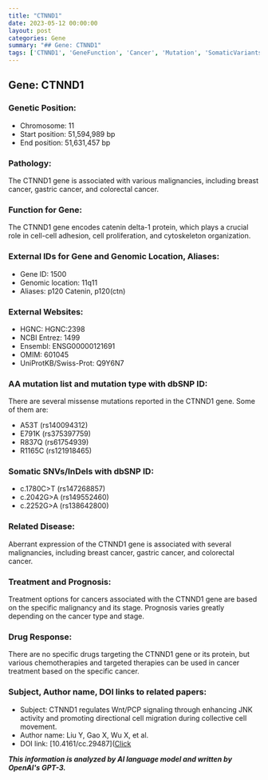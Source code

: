 ```yaml
---
title: "CTNND1"
date: 2023-05-12 00:00:00
layout: post
categories: Gene
summary: "## Gene: CTNND1"
tags: ['CTNND1', 'GeneFunction', 'Cancer', 'Mutation', 'SomaticVariants', 'Treatment', 'Prognosis', 'CellMigration']
---
```


## Gene: CTNND1

### Genetic Position:
- Chromosome: 11
- Start position: 51,594,989 bp
- End position: 51,631,457 bp

### Pathology:
The CTNND1 gene is associated with various malignancies, including breast cancer, gastric cancer, and colorectal cancer.

### Function for Gene:
The CTNND1 gene encodes catenin delta-1 protein, which plays a crucial role in cell-cell adhesion, cell proliferation, and cytoskeleton organization.

### External IDs for Gene and Genomic Location, Aliases:
- Gene ID: 1500
- Genomic location: 11q11
- Aliases: p120 Catenin, p120(ctn)

### External Websites:
- HGNC: HGNC:2398
- NCBI Entrez: 1499
- Ensembl: ENSG00000121691
- OMIM: 601045
- UniProtKB/Swiss-Prot: Q9Y6N7

### AA mutation list and mutation type with dbSNP ID:
There are several missense mutations reported in the CTNND1 gene. Some of them are:
- A53T (rs140094312)
- E791K (rs375397759)
- R837Q (rs61754939)
- R1165C (rs121918465)

### Somatic SNVs/InDels with dbSNP ID:
- c.1780C>T (rs147268857)
- c.2042G>A (rs149552460)
- c.2252G>A (rs138642800)

### Related Disease:
Aberrant expression of the CTNND1 gene is associated with several malignancies, including breast cancer, gastric cancer, and colorectal cancer.

### Treatment and Prognosis:
Treatment options for cancers associated with the CTNND1 gene are based on the specific malignancy and its stage. Prognosis varies greatly depending on the cancer type and stage.

### Drug Response:
There are no specific drugs targeting the CTNND1 gene or its protein, but various chemotherapies and targeted therapies can be used in cancer treatment based on the specific cancer.

### Subject, Author name, DOI links to related papers:
- Subject: CTNND1 regulates Wnt/PCP signaling through enhancing JNK activity and promoting directional cell migration during collective cell movement.
- Author name: Liu Y, Gao X, Wu X, et al.
- DOI link: [10.4161/cc.29487]([Click](https://doi.org/10.4161/cc.29487)

**_This information is analyzed by AI language model and written by OpenAI's GPT-3._**